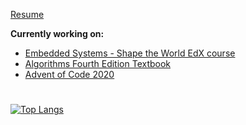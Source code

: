 [Resume](gamache_resume.pdf)

**Currently working on:**  
- [Embedded Systems - Shape the World EdX course](https://github.com/breakthatbass/embedded-stw)
- [Algorithms Fourth Edition Textbook](https://github.com/breakthatbass/algorithms)
- [Advent of Code 2020](https://github.com/breakthatbass/advent_of_code2020)

#

[![Top Langs](https://github-readme-stats.vercel.app/api/top-langs/?username=breakthatbass&exclude_repo=cs50,embedded-stw,breakthatbass.github.io,tm4c-template&layout=compact)](https://github.com/anuraghazra/github-readme-stats)
